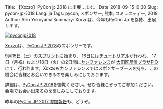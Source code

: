 Title: 【Xoxzo】PyCon jp 2018 に出展します。
Date: 2018-09-15 10:30
Slug: pycon-jp-2018
Lang: ja
Tags: pycon; スポンサー; 熊本; コミュニティー; 2018
Author: Aiko Yokoyama
Summary: Xoxzoは、今年もPyCon Jp を協賛、出展します。


[![pyconjp2018](/images/pyconjp2018.png)](https://pycon.jp/2018/)

[Xoxzo](https://www.xoxzo.com/ja/)は、[PyCon JP 2018](https://pycon.jp/2018/)のスポンサーです。

9月15日（土）の[スプリント](https://pyconjp.connpass.com/event/97868/)に始まり、
16日には[チュートリアル](https://pyconjp.connpass.com/event/94980/)が行われ、
17日（月祝）および18日（火）の2日間に[カンファレンス](https://pycon.jp/2018/event/conference)が
[大田区産業プラザPiO](https://www.pio-ota.net/)にて、行われます。Xoxzoもカンファレンスではスポンサーブースを持ち、この機会に皆様とお会いできるのを楽しみにしております。

詳細は、[PyCon JP 2018](https://pycon.jp/2018/)を御覧ください。ぜひ皆様こぞってご参加ください。会場でお会い出来るのを楽しみにしております。

昨年の[PyCon JP 2017 参加報告](https://blog.xoxzo.com/ja/2017/10/12/pycon-jp-2017/)も、どうぞ。
